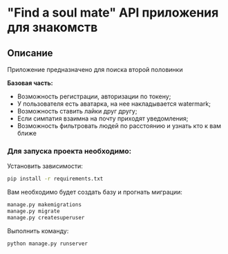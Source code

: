 # "Find a soul mate" API приложения для знакомств
## Описание

Приложение предназначено для поиска второй половинки


**Базовая часть:**
* Возможность регистрации, авторизации по токену;
* У пользователя есть аватарка, на нее накладывается watermark;
* Возможность ставить лайки друг другу;
* Если симпатия взаимна на почту приходят уведомления;
* Возможность фильтровать людей по расстоянию и узнать кто к вам ближе

### Для запуска проекта необходимо:

Установить зависимости:

```bash
pip install -r requirements.txt
```

Вам необходимо будет создать базу и прогнать миграции:

```bash
manage.py makemigrations
manage.py migrate
manage.py createsuperuser
```

Выполнить команду:

```bash
python manage.py runserver
```
